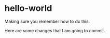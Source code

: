 # hello-world
Making sure you remember how to do this.

Here are some changes that I am going to commit.
